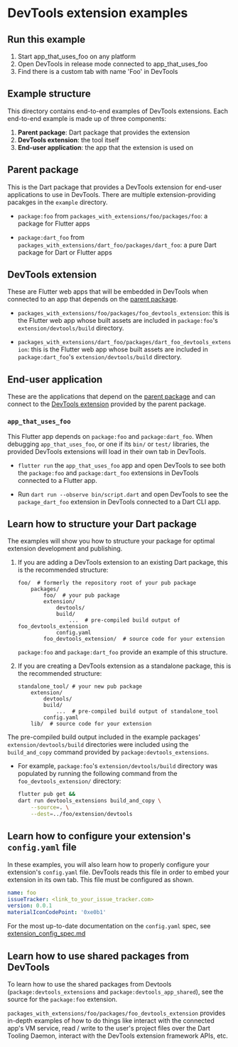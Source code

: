 # DevTools extension examples

## Run this example

1. Start app_that_uses_foo on any platform
2. Open DevTools in release mode connected to app_that_uses_foo
3. Find there is a custom tab with name 'Foo' in DevTools

## Example structure

This directory contains end-to-end examples of DevTools extensions. Each
end-to-end example is made up of three components:
1. **Parent package**: Dart package that provides the extension
2. **DevTools extension**: the tool itself
3. **End-user application**: the app that the extension is used on

## Parent package

This is the Dart package that provides a DevTools extension for end-user
applications to use in DevTools. There are multiple extension-providing pacakges
in the `example` directory.

- `package:foo` from `packages_with_extensions/foo/packages/foo`: a package for Flutter apps

- `package:dart_foo` from `packages_with_extensions/dart_foo/packages/dart_foo`: a
pure Dart package for Dart or Flutter apps

<!-- TODO(kenz): build this example. -->
<!-- - `package:standalone_tool` from `packages_with_extensions/dart_foo/packages/stanalone_tool`, which is a package that is strictly meant to provide a tool
as a DevTools extension. This is different from the other packages in that it
is not an extension shipped with an existing Dart package. It is a package
published solely to provide a DevTools extension. -->

<!-- TODO(kenz): build this example, or pull in Khan's extension. -->
<!-- - `package:gemini_ai_tool` from `packages_with_extensions/dart_foo/packages/gemini_ai_tool`, which is a standalone tool (like `package:standalone_tool`)
that provides an example of using the Gemini SDK to build an AI powered tool
as a DevTools extension. -->

## DevTools extension

These are Flutter web apps that will be embedded in DevTools when connected to an app
that depends on the [parent package](#parent-package).

- `packages_with_extensions/foo/packages/foo_devtools_extension`: this
is the Flutter web app whose built assets are included in `package:foo`'s
`extension/devtools/build` directory.

- `packages_with_extensions/dart_foo/packages/dart_foo_devtools_extension`: this
is the Flutter web app whose built assets are included in `package:dart_foo`'s
`extension/devtools/build` directory.

## End-user application

These are the applications that depend on the [parent package](#parent-package) and
can connect to the [DevTools extension](#devtools-extension) provided by the parent package.

### `app_that_uses_foo`

This Flutter app depends on `package:foo` and `package:dart_foo`. When debugging
`app_that_uses_foo`, or one if its `bin/` or `test/` libraries, the provided
DevTools extensions will load in their own tab in DevTools.

- `flutter run` the `app_that_uses_foo` app and open DevTools to see both the
`package:foo` and `package:dart_foo` extensions in DevTools connected to a
Flutter app.

- Run `dart run --observe bin/script.dart` and open DevTools to see the
`package_dart_foo` extension in DevTools connected to a Dart CLI app.

<!-- TODO(kenz): uncomment once https://github.com/flutter/devtools/issues/7183 is resolved. -->
<!-- - Run `dart test test/nested/simple_test.dart --pause-after-load` and open
DevTools to see the `package:dart_foo` extension connected to a Dart test.

- Run `flutter test test/app_that_uses_foo_test.dart --start-paused` and open
DevTools to see both the `package:foo` and `package:dart_foo` extensions
connected to a Flutter test. -->

## Learn how to structure your Dart package

The examples will show you how to structure your package for optimal extension
development and publishing.

1. If you are adding a DevTools extension to an existing Dart package, this is
the recommended structure:
    ```
    foo/  # formerly the repository root of your pub package
        packages/
            foo/  # your pub package
            extension/
                devtools/
                build/
                    ...  # pre-compiled build output of foo_devtools_extension
                config.yaml
            foo_devtools_extension/  # source code for your extension
    ```
    `package:foo` and `package:dart_foo` provide an example of this structure.

2. If you are creating a DevTools extension as a standalone package, this is
the recommended structure:
    ```
    standalone_tool/ # your new pub package
        extension/
            devtools/
            build/
                ...  # pre-compiled build output of standalone_tool
            config.yaml
        lib/  # source code for your extension
    ```
    <!-- TODO(kenz): uncomment once these examples are provided. -->
    <!-- `package:standalone_tool` and `package:gemini_ai_tool` provide an example of this structure. -->

The pre-compiled build output included in the example packages'
`extension/devtools/build` directories were included using the `build_and_copy`
command provided by `package:devtools_extensions`.
  - For example, `package:foo`'s `extension/devtools/build` directory was populated
  by running the following command from the `foo_devtools_extension/` directory:

    ```sh
    flutter pub get &&
    dart run devtools_extensions build_and_copy \
        --source=. \
        --dest=../foo/extension/devtools
    ```
## Learn how to configure your extension's `config.yaml` file

In these examples, you will also learn how to properly configure your extension's
`config.yaml` file. DevTools reads this file in order to embed your extension in its
own tab. This file must be configured as shown.

```yaml
name: foo
issueTracker: <link_to_your_issue_tracker.com>
version: 0.0.1
materialIconCodePoint: '0xe0b1'
```

For the most up-to-date documentation on the `config.yaml` spec, see
[extension_config_spec.md](https://github.com/flutter/devtools/blob/master/packages/devtools_extensions/extension_config_spec.md)

## Learn how to use shared packages from DevTools

To learn how to use the shared packages from Devtools (`package:devtools_extensions`
and `package:devtools_app_shared`), see the source for the `package:foo` extension.

`packages_with_extensions/foo/packages/foo_devtools_extension` provides in-depth
examples of how to do things like interact with the connected app's VM service,
read / write to the user's project files over the Dart Tooling Daemon, interact
with the DevTools extension framework APIs, etc.
